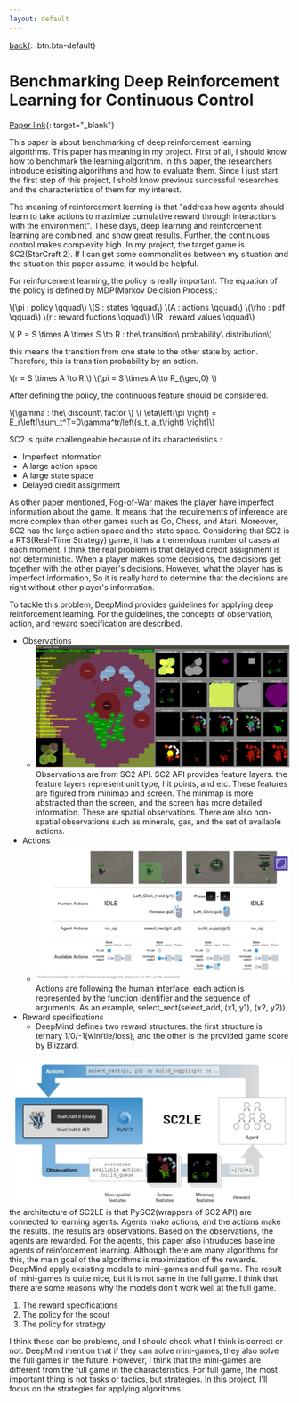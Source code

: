 ```yaml
---
layout: default
---
```

[back](../sc2ai){: .btn.btn-default}

# Benchmarking Deep Reinforcement Learning for Continuous Control

[Paper link](https://arxiv.org/pdf/1604.06778){: target="_blank"}


This paper is about benchmarking of deep reinforcement learning algorithms. This paper has meaning in my project. First of all, I should know how to benchmark the learning algorithm. In this paper, the researchers introduce exisiting algorithms and how to evaluate them. Since I just start the first step of this project, I shold know previous successful researches and the characteristics of them for my interest.

The meaning of reinforcement learning is that "address how agents should learn to take actions to maximize cumulative reward through interactions with the environment". These days, deep learning and reinforcement learning are combined, and show great results. Further, the continuous control makes complexity high. In my project, the target game is SC2(StarCraft 2). If I can get some commonalities between my situation and the situation this paper assume, it would be helpful. 

For reinforcement learning, the policy is really important. The equation of the policy is defined by MDP(Markov Deicision Process):

\\(\pi : policy \qquad\\)
\\(S : states \qquad\\)
\\(A : actions \qquad\\)
\\(\rho : pdf \qquad\\)
\\(r : reward fuctions \qquad\\)
\\(R : reward values \qquad\\)

\\( P = S \times A \times S \to R : the\ transition\ probability\ distribution\\)

this means the transition from one state to the other state by action. Therefore, this is transition probability by an action.

\\(r = S \times A \to R \\)
\\(\pi = S \times A \to R_{\geq,0} \\)

After defining the policy, the continuous feature should be considered. 

\\(\gamma : the\ discount\ factor \\)
\\( \eta\left(\pi \right) = E_r\left[\sum_t^T=0\gamma^tr/left(s_t, a_t\right) \right]\\)

SC2 is quite challengeable because of its characteristics :
- Imperfect information 
- A large action space
- A large state space
- Delayed credit assignment 

As other paper mentioned, Fog-of-War makes the player have imperfect information about the game. It means that the requirements of inference are more complex than other games such as Go, Chess, and Atari. Moreover, SC2 has the large action space and the state space. Considering that SC2 is a RTS(Real-Time Strategy) game, it has a tremendous number of cases at each moment. I think the real problem is that delayed credit assignment is not deterministic. When a player makes some decisions, the decisions get together with the other player's decisions. However, what the player has is imperfect information, So it is really hard to determine that the decisions are right without other player's information. 


To tackle this problem, DeepMind provides guidelines for applying deep reinforcement learning. For the guidelines, the concepts of observation, action, and reward specification are described. 
- Observations
	- ![Observations](../Plat/featurelayer.jpg)
	Observations are from SC2 API. SC2 API provides feature layers. the feature layers represent unit type, hit points, and etc. These features are figured from minimap and screen. The minimap is more abstracted than the screen, and the screen has more detailed information. These are spatial observations. There are also non-spatial observations such as minerals, gas, and the set of available actions. 
- Actions
	- ![Actions](../Plat/actionSpace.jpg)
	Actions are following the human interface. each action is represented by the function identifier and the sequence of arguments. As an example, select_rect(select_add, (x1, y1), (x2, y2))
- Reward specifications 
	- DeepMind defines two reward structures. the first structure is ternary 1/0/-1(win/tie/loss), and the other is the provided game score by Blizzard.


![SC2LEarchitecture](./sc2le.jpg)
the architecture of SC2LE is that PySC2(wrappers of SC2 API) are connected to learning agents. Agents make actions, and the actions make the results. the results are observations. Based on the observations, the agents are rewarded. For the agents, this paper also intruduces baseline agents of reinforcement learning. Although there are many algorithms for this, the main goal of the algorithms is maximization of the rewards. DeepMind apply exsisting models to mini-games and full game.
The result of mini-games is quite nice, but it is not same in the full game. I think that there are some reasons why the models don't work well at the full game.

1. The reward specifications
1. The policy for the scout
1. The policy for strategy

I think these can be problems, and I should check what I think is correct or not. DeepMind mention that if they can solve mini-games, they also solve the full games in the future. However, I think that the mini-games are different from the full game in the characteristics. For full game, the most important thing is not tasks or tactics, but strategies. In this project, I'll focus on the strategies for applying algorithms.